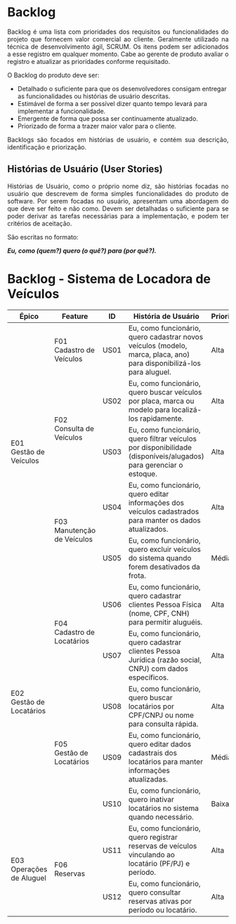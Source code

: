 # Backlog

<p align="justify">
Backlog é uma lista com prioridades dos requisitos ou funcionalidades do projeto que fornecem valor comercial ao cliente. Geralmente utilizado na técnica de desenvolvimento ágil, SCRUM. Os itens podem ser adicionados a esse registro em qualquer momento. Cabe ao gerente de produto avaliar o registro e atualizar as prioridades conforme requisitado.
</p>

O Backlog do produto deve ser:

* Detalhado o suficiente para que os desenvolvedores consigam entregar as funcionalidades ou histórias de usuário descritas.
* Estimável de forma a ser possível dizer quanto tempo levará para implementar a funcionalidade.
* Emergente de forma que possa ser continuamente atualizado.
* Priorizado de forma a trazer maior valor para o cliente.

<p align="justify">
Backlogs são focados em histórias de usuário, e contém sua descrição, identificação e priorização.
</p>

## Histórias de Usuário (User Stories)

<p align="justify">
Histórias de Usuário, como o próprio nome diz, são histórias focadas no usuário que descrevem de forma simples funcionalidades do produto de software. Por serem focadas no usuário, apresentam uma abordagem do que deve ser feito e não como. Devem ser detalhadas o suficiente para se poder derivar as tarefas necessárias para a implementação, e podem ter critérios de aceitação.
</p>

São escritas no formato:

**_Eu, como (quem?) quero (o quê?) para (por quê?)._**

# Backlog - Sistema de Locadora de Veículos

<style>
    #td {
        border: 0.5px solid;
    }
</style>
<table>
    <thead>
        <tr>
            <th>Épico</th>
            <th>Feature</th>
            <th>ID</th>
            <th>História de Usuário</th>
            <th>Prioridade</th>
        </tr>
    </thead>
    <tbody>
        <tr class="epico">
            <td rowspan="5">E01<br>Gestão de Veículos</td>
            <td class="feature">F01<br>Cadastro de Veículos</td>
            <td>US01</td>
            <td>Eu, como funcionário, quero cadastrar novos veículos (modelo, marca, placa, ano) para disponibilizá-los para aluguel.</td>
            <td class="alta">Alta</td>
        </tr>
        <tr>
            <td class="feature" rowspan="2">F02<br>Consulta de Veículos</td>
            <td>US02</td>
            <td>Eu, como funcionário, quero buscar veículos por placa, marca ou modelo para localizá-los rapidamente.</td>
            <td class="alta">Alta</td>
        </tr>
        <tr>
            <td>US03</td>
            <td>Eu, como funcionário, quero filtrar veículos por disponibilidade (disponíveis/alugados) para gerenciar o estoque.</td>
            <td class="alta">Alta</td>
        </tr>
        <tr>
            <td class="feature" rowspan="2">F03<br>Manutenção de Veículos</td>
            <td>US04</td>
            <td>Eu, como funcionário, quero editar informações dos veículos cadastrados para manter os dados atualizados.</td>
            <td class="alta">Alta</td>
        </tr>
        <tr>
            <td>US05</td>
            <td>Eu, como funcionário, quero excluir veículos do sistema quando forem desativados da frota.</td>
            <td class="media">Média</td>
        </tr>
        <tr class="epico">
            <td rowspan="5">E02<br>Gestão de Locatários</td>
            <td class="feature" rowspan="2">F04<br>Cadastro de Locatários</td>
            <td>US06</td>
            <td>Eu, como funcionário, quero cadastrar clientes Pessoa Física (nome, CPF, CNH) para permitir aluguéis.</td>
            <td class="alta">Alta</td>
        </tr>
        <tr>
            <td>US07</td>
            <td>Eu, como funcionário, quero cadastrar clientes Pessoa Jurídica (razão social, CNPJ) com dados específicos.</td>
            <td class="alta">Alta</td>
        </tr>
        <tr>
            <td class="feature" rowspan="3">F05<br>Gestão de Locatários</td>
            <td>US08</td>
            <td>Eu, como funcionário, quero buscar locatários por CPF/CNPJ ou nome para consulta rápida.</td>
            <td class="alta">Alta</td>
        </tr>
        <tr>
            <td>US09</td>
            <td>Eu, como funcionário, quero editar dados cadastrais dos locatários para manter informações atualizadas.</td>
            <td class="media">Média</td>
        </tr>
        <tr>
            <td>US10</td>
            <td>Eu, como funcionário, quero inativar locatários no sistema quando necessário.</td>
            <td class="baixa">Baixa</td>
        </tr>
        <tr class="epico">
            <td rowspan="4">E03<br>Operações de Aluguel</td>
            <td class="feature" rowspan="2">F06<br>Reservas</td>
            <td>US11</td>
            <td>Eu, como funcionário, quero registrar reservas de veículos vinculando ao locatário (PF/PJ) e período.</td>
            <td class="alta">Alta</td>
        </tr>
        <tr>
            <td>US12</td>
            <td>Eu, como funcionário, quero consultar reservas ativas por período ou locatário.</td>
            <td class="alta">Alta</td>
        </tr>
    </tbody>
</table>

